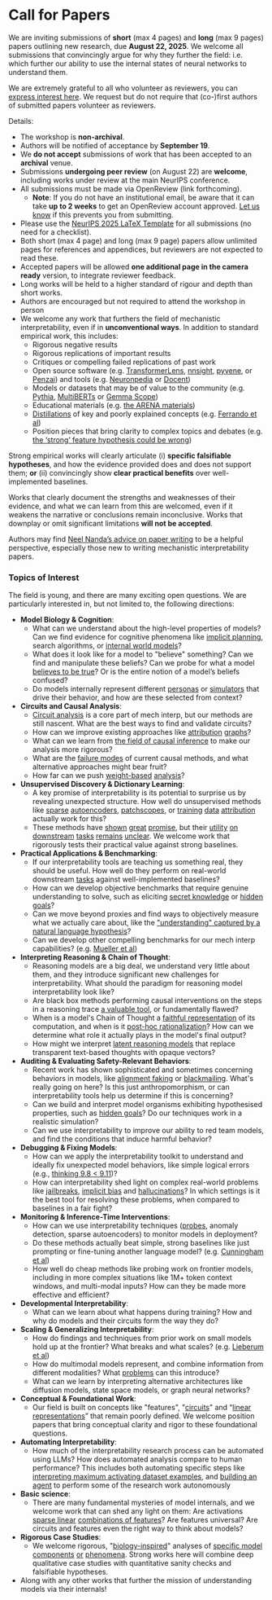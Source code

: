 # Call for Papers
We are inviting submissions of **short** (max 4 pages) and **long** (max 9 pages) papers outlining new research, due **August 22, 2025**. We welcome all submissions that convincingly argue for why they further the field: i.e. which further our ability to use the internal states of neural networks to understand them. 

We are extremely grateful to all who volunteer as reviewers, you can [express interest here](https://www.google.com/url?q=https://docs.google.com/forms/d/e/1FAIpQLSdiw1SJllzoTz_nqzDTzTOGb9DV3W_truQyh-WvYj_QGIi7Mg/viewform?usp%3Ddialog&sa=D&source=editors&ust=1752806233966559&usg=AOvVaw0hsKpmiOggT8S6Usl2N9gn). We request but do not require that (co-)first authors of submitted papers volunteer as reviewers. 

Details: 
* The workshop is **non-archival**.
* Authors will be notified of acceptance by **September 19**.
* We **do not accept** submissions of work that has been accepted to an **archival** venue.
* Submissions **undergoing peer review** (on August 22) are **welcome**, including works under review at the main NeurIPS conference.
* All submissions must be made via OpenReview (link forthcoming).
  * **Note**: If you do not have an institutional email, be aware that it can take **up to 2 weeks** to get an OpenReview account approved. [Let us know](mailto:neurips2025@mechinterpworkshop.com) if this prevents you from submitting.
* Please use the [NeurIPS 2025 LaTeX Template](https://www.google.com/url?q=https://media.neurips.cc/Conferences/NeurIPS2025/Styles.zip&sa=D&source=editors&ust=1752806233968246&usg=AOvVaw1617MgRMm8ZIumv4AjFDmv) for all submissions (no need for a checklist).
* Both short (max 4 page) and long (max 9 page) papers allow unlimited pages for references and appendices, but reviewers are not expected to read these.
* Accepted papers will be allowed **one additional page in the camera ready** version, to integrate reviewer feedback.
* Long works will be held to a higher standard of rigour and depth than short works.
* Authors are encouraged but not required to attend the workshop in person
* We welcome any work that furthers the field of mechanistic interpretability, even if in **unconventional ways**. In addition to standard empirical work, this includes:
  * Rigorous negative results
  * Rigorous replications of important results
  * Critiques or compelling failed replications of past work
  * Open source software (e.g. [TransformerLens](https://www.google.com/url?q=https://github.com/neelnanda-io/TransformerLens&sa=D&source=editors&ust=1752806233969549&usg=AOvVaw2dmYDPewkHZ55mXIlaKHmy), [nnsight](https://www.google.com/url?q=https://github.com/ndif-team/nnsight&sa=D&source=editors&ust=1752806233969633&usg=AOvVaw0DyCT1r31mzzBlEKBzNVSK), [pyvene](https://www.google.com/url?q=https://github.com/stanfordnlp/pyvene/tree/main/pyvene/models/mlp&sa=D&source=editors&ust=1752806233969716&usg=AOvVaw0qYW7wCHGwDROI7ZF_0BjU), or [Penzai](https://www.google.com/url?q=https://github.com/google-deepmind/penzai&sa=D&source=editors&ust=1752806233969821&usg=AOvVaw22IFw7Jur0BGxRbyN_gP-z)) and tools (e.g. [Neuronpedia](https://www.google.com/url?q=http://neuronpedia.org&sa=D&source=editors&ust=1752806233969916&usg=AOvVaw0YFrYVuyZEW4MR7dDO4k8W) or [Docent](https://www.google.com/url?q=https://transluce.org/introducing-docent&sa=D&source=editors&ust=1752806233970013&usg=AOvVaw3RMlrKa1-kSgDBxreXHbTZ))
  * Models or datasets that may be of value to the community (e.g. [Pythia](https://www.google.com/url?q=https://arxiv.org/abs/2304.01373&sa=D&source=editors&ust=1752806233970201&usg=AOvVaw3ucZMC8aCxRCdxj1gprsJV), [MultiBERTs](https://www.google.com/url?q=https://arxiv.org/abs/2106.16163&sa=D&source=editors&ust=1752806233970283&usg=AOvVaw31QiiOcRy5nvBtJ7Z8NF_3) or [Gemma Scope](https://www.google.com/url?q=https://arxiv.org/abs/2408.05147&sa=D&source=editors&ust=1752806233970354&usg=AOvVaw3FfLmHC-a54KL2ruCQ2L1a))
  * Educational materials (e.g. [the ARENA materials](https://www.google.com/url?q=https://arena3-chapter1-transformer-interp.streamlit.app/&sa=D&source=editors&ust=1752806233970514&usg=AOvVaw2y644JTIDaSeC3JSgrciZs))
  * [Distillations](https://www.google.com/url?q=https://distill.pub/2017/research-debt/&sa=D&source=editors&ust=1752806233970619&usg=AOvVaw2izEWlpLlFhwNYuQ4ATjFu) of key and poorly explained concepts (e.g. [Ferrando et al](https://www.google.com/url?q=https://arxiv.org/abs/2405.00208&sa=D&source=editors&ust=1752806233970775&usg=AOvVaw0fH8PnQWszsEoc7ripO6JS))
  * Position pieces that bring clarity to complex topics and debates (e.g. [the ‘strong’ feature hypothesis could be wrong](https://www.google.com/url?q=https://www.alignmentforum.org/posts/tojtPCCRpKLSHBdpn/the-strong-feature-hypothesis-could-be-wrong&sa=D&source=editors&ust=1752806233971035&usg=AOvVaw1DLC90a2rmp_hBgvGQbHEr))

Strong empirical works will clearly articulate (i) **specific falsifiable hypotheses**, and how the evidence provided does and does not support them; **or** (ii) convincingly show **clear practical benefits** over well-implemented baselines. 

Works that clearly document the strengths and weaknesses of their evidence, and what we can learn from this are welcomed, even if it weakens the narrative or conclusions remain inconclusive. Works that downplay or omit significant limitations **will not be accepted**. 

Authors may find [Neel Nanda’s advice on paper writing](https://www.google.com/url?q=https://www.alignmentforum.org/posts/eJGptPbbFPZGLpjsp/highly-opinionated-advice-on-how-to-write-ml-papers&sa=D&source=editors&ust=1752806233972185&usg=AOvVaw0AG06EsAi_g5SkQMvBZv2s) to be a helpful perspective, especially those new to writing mechanistic interpretability papers. 
### Topics of Interest
The field is young, and there are many exciting open questions. We are particularly interested in, but not limited to, the following directions: 
* **Model Biology & Cognition**:
  * What can we understand about the high-level properties of models? Can we find evidence for cognitive phenomena like [implicit planning](https://www.google.com/url?q=https://transformer-circuits.pub/2025/attribution-graphs/biology.html%23dives-poems&sa=D&source=editors&ust=1752806233973026&usg=AOvVaw3rdFLQrzUy51gptDFB2fvj), search algorithms, or [internal world models](https://www.google.com/url?q=https://arxiv.org/abs/2210.13382&sa=D&source=editors&ust=1752806233973174&usg=AOvVaw2zxeyde98KslI4DZojY-KS)?
  * What does it look like for a model to "believe" something? Can we find and manipulate these beliefs? Can we probe for what a model [believes to be true](https://www.google.com/url?q=https://arxiv.org/abs/2310.06824&sa=D&source=editors&ust=1752806233973543&usg=AOvVaw3MgW8Xkny4TSYZjW14_ufg)? Or is the entire notion of a model’s beliefs confused?
  * Do models internally represent different [personas](https://www.google.com/url?q=https://arxiv.org/abs/2406.12094&sa=D&source=editors&ust=1752806233973758&usg=AOvVaw3G8yilTfcGSQJW_TL82zv5) or [simulators](https://www.google.com/url?q=https://www.nature.com/articles/s41586-023-06647-8&sa=D&source=editors&ust=1752806233973844&usg=AOvVaw3XLMj3eRAbB6GthLva8voL) that drive their behavior, and how are these selected from context?
* **Circuits and Causal Analysis**:
  * [Circuit analysis](https://www.google.com/url?q=https://distill.pub/2020/circuits/zoom-in/&sa=D&source=editors&ust=1752806233974147&usg=AOvVaw3shS8xPJZ-u7iKMgh-e0O2) is a core part of mech interp, but our methods are still nascent. What are the best ways to find and validate circuits?
  * How can we improve existing approaches like [attribution](https://www.google.com/url?q=https://arxiv.org/abs/2406.11944&sa=D&source=editors&ust=1752806233974440&usg=AOvVaw193HuEOqxhLvUdyr52WLft) [graphs](https://www.google.com/url?q=https://transformer-circuits.pub/2025/attribution-graphs/methods.html&sa=D&source=editors&ust=1752806233974528&usg=AOvVaw3y5Ih2f3B25qP-tW0tD7h6)?
  * What can we learn from [the field of causal inference](https://www.google.com/url?q=https://arxiv.org/abs/2407.04690&sa=D&source=editors&ust=1752806233974676&usg=AOvVaw0OLPl3WxAaKyD2dKxi18V4) to make our analysis more rigorous?
  * What are the [failure modes](https://www.google.com/url?q=https://arxiv.org/abs/2307.15771&sa=D&source=editors&ust=1752806233974835&usg=AOvVaw35JZUqVXaXRczWrvzJLNjx) of current causal methods, and what alternative approaches might bear fruit?
  * How far can we push [weight-based](https://www.google.com/url?q=https://arxiv.org/abs/2301.05217&sa=D&source=editors&ust=1752806233975047&usg=AOvVaw36XR9suedXRu2xO66vMkVe) [analysis](https://www.google.com/url?q=https://arxiv.org/abs/2410.08417&sa=D&source=editors&ust=1752806233975116&usg=AOvVaw1f8Edg2W8gh_u6P0Ngh_Eu)?
* **Unsupervised Discovery & Dictionary Learning**:
  * A key promise of interpretability is its potential to surprise us by revealing unexpected structure. How well do unsupervised methods like [sparse](https://www.google.com/url?q=https://arxiv.org/abs/2103.15949&sa=D&source=editors&ust=1752806233975467&usg=AOvVaw0_8AMQC01CQSqE72lZQOeS) [autoencoders](https://www.google.com/url?q=https://transformer-circuits.pub/2023/monosemantic-features&sa=D&source=editors&ust=1752806233975555&usg=AOvVaw2shgwFhSlYEzUxY0usKHcZ), [patch](https://www.google.com/url?q=https://arxiv.org/abs/2401.06102&sa=D&source=editors&ust=1752806233975630&usg=AOvVaw1i7EsrLoxDg6RojjsfWVmb)[scopes](https://www.google.com/url?q=https://arxiv.org/abs/2403.10949v2&sa=D&source=editors&ust=1752806233975680&usg=AOvVaw3m6JRzrXgqwulJrL5de5fX), or [training](https://www.google.com/url?q=https://proceedings.mlr.press/v70/koh17a?ref%3Dhttps://githubhelp.com&sa=D&source=editors&ust=1752806233975770&usg=AOvVaw3EsINWg0tA0qEDJxC7CMmv) [data](https://www.google.com/url?q=https://arxiv.org/abs/2308.03296&sa=D&source=editors&ust=1752806233975835&usg=AOvVaw0q1J1bVYEfQiUmc9cyi1Fg) [attribution](https://www.google.com/url?q=https://arxiv.org/abs/2205.11482&sa=D&source=editors&ust=1752806233975904&usg=AOvVaw2eKjaRBi-IQDZjqcnF-dMa) actually work for this?
  * These methods have [shown](https://www.google.com/url?q=https://transformer-circuits.pub/2024/scaling-monosemanticity/index.html&sa=D&source=editors&ust=1752806233976082&usg=AOvVaw1_Ewc_2XiSGquCGuAS725l) [great](https://www.google.com/url?q=https://transformer-circuits.pub/2025/attribution-graphs/biology.html&sa=D&source=editors&ust=1752806233976167&usg=AOvVaw1LCs1IOWiEa911vX0IxiRt) [promise](https://www.google.com/url?q=https://arxiv.org/abs/2503.10965&sa=D&source=editors&ust=1752806233976238&usg=AOvVaw1cIKWywqNgqu6VxAJyW1WY), but their [utility](https://www.google.com/url?q=https://arxiv.org/abs/2502.16681&sa=D&source=editors&ust=1752806233976314&usg=AOvVaw3E5YaU5bA1P7elq6nTCf7w) [on](https://www.google.com/url?q=https://www.tilderesearch.com/blog/sieve&sa=D&source=editors&ust=1752806233976393&usg=AOvVaw0egYttzZ7gME4XYgJ5VcSV) [downstream](https://www.google.com/url?q=https://arxiv.org/abs/2501.17148&sa=D&source=editors&ust=1752806233976463&usg=AOvVaw0qUUgUk-U6K87sKkC3Y0ex) [tasks](https://www.google.com/url?q=https://transformer-circuits.pub/2024/features-as-classifiers/index.html&sa=D&source=editors&ust=1752806233976545&usg=AOvVaw1uArK_RrOznG_wIFEpp3y0) [remains](https://www.google.com/url?q=https://arxiv.org/abs/2502.04382&sa=D&source=editors&ust=1752806233976612&usg=AOvVaw19hdUk2xNFxAssnWVFzJBH) [unclear](https://www.google.com/url?q=https://www.alignmentforum.org/posts/4uXCAJNuPKtKBsi28/negative-results-for-saes-on-downstream-tasks&sa=D&source=editors&ust=1752806233976713&usg=AOvVaw20XwTahV9cosfLibH9Qfc9). We welcome work that rigorously tests their practical value against strong baselines.
* **Practical Applications & Benchmarking**:
  * If our interpretability tools are teaching us something real, they should be useful. How well do they perform on real-world downstream [tasks](https://www.google.com/url?q=https://www.lesswrong.com/posts/wGRnzCFcowRCrpX4Y/downstream-applications-as-validation-of-interpretability&sa=D&source=editors&ust=1752806233977247&usg=AOvVaw0eM0IRbx5Yo4U6TvrcXsBi) against well-implemented baselines?
  * How can we develop objective benchmarks that require genuine understanding to solve, such as eliciting [secret knowledge](https://www.google.com/url?q=https://arxiv.org/abs/2505.14352&sa=D&source=editors&ust=1752806233977507&usg=AOvVaw3e7quoWBnUCA8IVpjNpRUC) or [hidden goals](https://www.google.com/url?q=https://arxiv.org/abs/2503.10965&sa=D&source=editors&ust=1752806233977636&usg=AOvVaw0lYbiaWliDUDyRs05QKn0M)?
  * Can we move beyond proxies and find ways to objectively measure what we actually care about, like the ["understanding" captured by a natural language hypothesis](https://www.google.com/url?q=https://arxiv.org/abs/2502.04382&sa=D&source=editors&ust=1752806233977885&usg=AOvVaw2aMh1p1AQdFH7eWe51If-x)?
  * Can we develop other compelling benchmarks for our mech interp capabilities? (e.g. [Mueller et al](https://www.google.com/url?q=https://arxiv.org/abs/2504.13151&sa=D&source=editors&ust=1752806233978074&usg=AOvVaw1pQid7dO2egTFbsxgSJthd))
* **Interpreting Reasoning & Chain of Thought**:
  * Reasoning models are a big deal, we understand very little about them, and they introduce significant new challenges for interpretability. What should the paradigm for reasoning model interpretability look like?
  * Are black box methods performing causal interventions on the steps in a reasoning trace [a valuable tool](https://www.google.com/url?q=https://arxiv.org/abs/2506.19143&sa=D&source=editors&ust=1752806233978600&usg=AOvVaw3DAchyQ1mF7ntIKD-hTggg), or fundamentally flawed?
  * When is a model's Chain of Thought a [faithful representation](https://www.google.com/url?q=https://arxiv.org/abs/2305.04388&sa=D&source=editors&ust=1752806233978784&usg=AOvVaw0baUdIolo9G_dHFKZOvKGl) of its computation, and when is it [post-hoc rationalization](https://www.google.com/url?q=https://arxiv.org/abs/2503.08679&sa=D&source=editors&ust=1752806233978905&usg=AOvVaw21lZ9qYow7Nz_w6xQa4QPS)? How can we determine what role it actually plays in the model's final output?
  * How might we interpret [latent reasoning models](https://www.google.com/url?q=https://arxiv.org/abs/2412.06769&sa=D&source=editors&ust=1752806233979186&usg=AOvVaw3jewGQWGyKFB9JG8fZxCjr) that replace transparent text-based thoughts with opaque vectors?
* **Auditing & Evaluating Safety-Relevant Behaviors**:
  * Recent work has shown sophisticated and sometimes concerning behaviors in models, like [alignment faking](https://www.google.com/url?q=https://arxiv.org/abs/2412.14093&sa=D&source=editors&ust=1752806233979684&usg=AOvVaw14p6cxJ8DEy6ath4Kz48rD) or [blackmailing](https://www.google.com/url?q=https://www.anthropic.com/research/agentic-misalignment&sa=D&source=editors&ust=1752806233979787&usg=AOvVaw3Ubm7-MSf-AQvVK_xDhu3o). What's really going on here? Is this just anthropomorphism, or can interpretability tools help us determine if this is concerning?
  * Can we build and interpret model organisms exhibiting hypothesised properties, such as [hidden goals](https://www.google.com/url?q=https://arxiv.org/abs/2503.10965&sa=D&source=editors&ust=1752806233980106&usg=AOvVaw12Q4e6PI_NE1s6leWf8a7b)? Do our techniques work in a realistic simulation?
  * Can we use interpretability to improve our ability to red team models, and find the conditions that induce harmful behavior?
* **Debugging & Fixing Models**:
  * How can we apply the interpretability toolkit to understand and ideally fix unexpected model behaviors, like simple logical errors (e.g., [thinking 9.8 < 9.11](https://www.google.com/url?q=https://transluce.org/observability-interface&sa=D&source=editors&ust=1752806233980707&usg=AOvVaw2re_1m2FMAWmQkUJ4hvpfv))?
  * How can interpretability shed light on complex real-world problems like [jailbreaks](https://www.google.com/url?q=https://transformer-circuits.pub/2025/attribution-graphs/biology.html%23dives-jailbreak&sa=D&source=editors&ust=1752806233980998&usg=AOvVaw16nE4tVhejFLzkYiTTa3kd), [implicit bias](https://www.google.com/url?q=https://arxiv.org/abs/2506.10922&sa=D&source=editors&ust=1752806233981081&usg=AOvVaw2XRyXLgtLyhZVcsxuQPOoi) and [hallucinations](https://www.google.com/url?q=https://arxiv.org/abs/2411.14257&sa=D&source=editors&ust=1752806233981160&usg=AOvVaw0s0_b-MV01_sGLZkX3GtYL)? In which settings is it the best tool for resolving these problems, when compared to baselines in a fair fight?
* **Monitoring & Inference-Time Interventions**:
  * How can we use interpretability techniques ([probes](https://www.google.com/url?q=https://arxiv.org/abs/2102.12452&sa=D&source=editors&ust=1752806233981519&usg=AOvVaw0WmabzIyrcIabAxnqI5Toe), anomaly detection, sparse autoencoders) to monitor models in deployment?
  * Do these methods actually beat simple, strong baselines like just prompting or fine-tuning another language model? (e.g. [Cunningham et al](https://www.google.com/url?q=https://alignment.anthropic.com/2025/cheap-monitors/&sa=D&source=editors&ust=1752806233981900&usg=AOvVaw1u1BCOT1t5ISMMHXyBoSel))
  * How well do cheap methods like probing work on frontier models, including in more complex situations like 1M+ token context windows, and multi-modal inputs? How can they be made more effective and efficient?
* **Developmental Interpretability**:
  * What can we learn about what happens during training? How and why do models and their circuits form the way they do?
* **Scaling & Generalizing Interpretability**:
  * How do findings and techniques from prior work on small models hold up at the frontier? What breaks and what scales? (e.g. [Lieberum et al](https://www.google.com/url?q=https://arxiv.org/abs/2307.09458&sa=D&source=editors&ust=1752806233982933&usg=AOvVaw0v-bFms3wbTEVND6AuDF59))
  * How do multimodal models represent, and combine information from different modalities? What [problems](https://www.google.com/url?q=https://openreview.net/pdf?id%3DVUhRdZp8ke&sa=D&source=editors&ust=1752806233983159&usg=AOvVaw2hkofUPZDu6j79s8LucL1A) can this introduce?
  * What can we learn by interpreting alternative architectures like diffusion models, state space models, or graph neural networks?
* **Conceptual & Foundational Work**:
  * Our field is built on concepts like "features", "[circuits](https://www.google.com/url?q=https://distill.pub/2020/circuits/zoom-in/&sa=D&source=editors&ust=1752806233983620&usg=AOvVaw0GnpNks95_ltaoewzSHnmA)" and “[linear representations](https://www.google.com/url?q=https://transformer-circuits.pub/2024/july-update/index.html%23linear-representations&sa=D&source=editors&ust=1752806233983792&usg=AOvVaw0d62Nj3T4SIJiK-LFNQaVE)” that remain poorly defined. We welcome position papers that bring conceptual clarity and rigor to these foundational questions.
* **Automating Interpretability**:
  * How much of the interpretability research process can be automated using LLMs? How does automated analysis compare to human performance? This includes both automating specific steps like [interpreting maximum activating dataset examples](https://www.google.com/url?q=https://openaipublic.blob.core.windows.net/neuron-explainer/paper/index.html&sa=D&source=editors&ust=1752806233984544&usg=AOvVaw2oqzZ5q-pb5Bz71vZK8Is8), and [building an agent](https://www.google.com/url?q=https://arxiv.org/abs/2404.14394&sa=D&source=editors&ust=1752806233984695&usg=AOvVaw2JJpOAv9f-mVeVhHZEVpoN) to perform some of the research work autonomously
* **Basic science**:
  * There are many fundamental mysteries of model internals, and we welcome work that can shed any light on them: Are activations [sparse linear](https://www.google.com/url?q=https://arxiv.org/abs/1601.03764&sa=D&source=editors&ust=1752806233985229&usg=AOvVaw0_plWjzoiNQ0DScoM7e3Ac) [combinations of features](https://www.google.com/url?q=https://transformer-circuits.pub/2022/toy_model/index.html&sa=D&source=editors&ust=1752806233985343&usg=AOvVaw2i57O5iRaCfPBK8syv9I8v)? Are features universal? Are circuits and features even the right way to think about models?
* **Rigorous Case Studies**:
  * We welcome rigorous, "[biology-inspired](https://www.google.com/url?q=https://distill.pub/2020/circuits/curve-circuits/&sa=D&source=editors&ust=1752806233985688&usg=AOvVaw2sj7xZpN8YHTHJkNt_iRD8)" analyses of [specific model](https://www.google.com/url?q=https://arxiv.org/abs/2310.04625&sa=D&source=editors&ust=1752806233985836&usg=AOvVaw1WIHknTks-wR9JmG2PbG7l) [components](https://www.google.com/url?q=https://transformer-circuits.pub/2024/scaling-monosemanticity/index.html&sa=D&source=editors&ust=1752806233985996&usg=AOvVaw0rJhcnD2YGmlxv-CckAqjP) [or](https://www.google.com/url?q=https://arxiv.org/abs/2305.01610&sa=D&source=editors&ust=1752806233986080&usg=AOvVaw1QFAb6yZ6bwvW74jr4bMFF) [phenomena](https://www.google.com/url?q=https://arxiv.org/abs/2306.09346&sa=D&source=editors&ust=1752806233986149&usg=AOvVaw33Zb-X001U_eiKSybSc-oM). Strong works here will combine deep qualitative case studies with quantitative sanity checks and falsifiable hypotheses.
* Along with any other works that further the mission of understanding models via their internals!